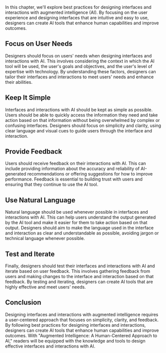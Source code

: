 

In this chapter, we'll explore best practices for designing interfaces and interactions with augmented intelligence (AI). By focusing on the user experience and designing interfaces that are intuitive and easy to use, designers can create AI tools that enhance human capabilities and improve outcomes.

Focus on User Needs
-------------------

Designers should focus on users' needs when designing interfaces and interactions with AI. This involves considering the context in which the AI tool will be used, the user's goals and objectives, and the user's level of expertise with technology. By understanding these factors, designers can tailor their interfaces and interactions to meet users' needs and enhance their abilities.

Keep It Simple
--------------

Interfaces and interactions with AI should be kept as simple as possible. Users should be able to quickly access the information they need and take action based on that information without being overwhelmed by complex or confusing interfaces. Designers should focus on simplicity and clarity, using clear language and visual cues to guide users through the interface and interaction.

Provide Feedback
----------------

Users should receive feedback on their interactions with AI. This can include providing information about the accuracy and reliability of AI-generated recommendations or offering suggestions for how to improve performance. Feedback is essential to building trust with users and ensuring that they continue to use the AI tool.

Use Natural Language
--------------------

Natural language should be used whenever possible in interfaces and interactions with AI. This can help users understand the output generated by the AI tool and make it easier for them to take action based on that output. Designers should aim to make the language used in the interface and interaction as clear and understandable as possible, avoiding jargon or technical language whenever possible.

Test and Iterate
----------------

Finally, designers should test their interfaces and interactions with AI and iterate based on user feedback. This involves gathering feedback from users and making changes to the interface and interaction based on that feedback. By testing and iterating, designers can create AI tools that are highly effective and meet users' needs.

Conclusion
----------

Designing interfaces and interactions with augmented intelligence requires a user-centered approach that focuses on simplicity, clarity, and feedback. By following best practices for designing interfaces and interactions, designers can create AI tools that enhance human capabilities and improve outcomes. With "Augmented Intelligence: A Human-Centered Approach to AI," readers will be equipped with the knowledge and tools to design effective interfaces and interactions with AI.
